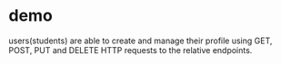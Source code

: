 # demo

users(students) are able to create and manage their profile using GET, POST, PUT and DELETE HTTP requests to the relative endpoints.  

